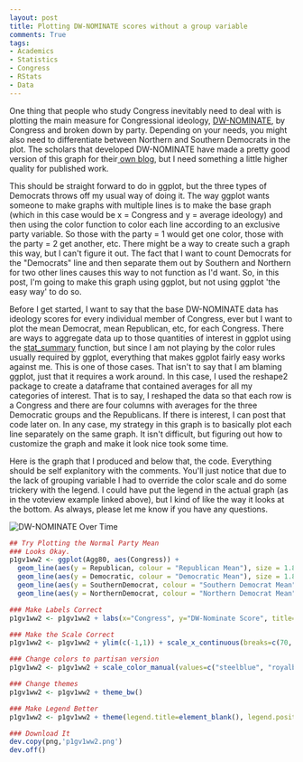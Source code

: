 ```yaml
---
layout: post
title: Plotting DW-NOMINATE scores without a group variable
comments: True
tags:
- Academics
- Statistics
- Congress
- RStats
- Data
---
```


One thing that people who study Congress inevitably need to deal with is plotting the main measure for Congressional ideology, [DW-NOMINATE](http://voteview.com/dwnomin.htm), by Congress and broken down by party. Depending on your needs, you might also need to differentiate between Northern and Southern Democrats in the plot. The scholars that developed DW-NOMINATE have made a pretty good version of this graph for their[ own blog](http://voteview.com/political_polarization_2014.htm), but I need something a little higher quality for published work.

This should be straight forward to do in ggplot, but the three types of Democrats throws off my usual way of doing it. The way ggplot wants someone to make graphs with multiple lines is to make the base graph (which in this case would be x = Congress and y = average ideology) and then using the color function to color each line according to an exclusive  party variable. So those with the party = 1 would get one color, those with the party = 2 get another, etc. There might be a way to create such a graph this way, but I can't figure it out. The fact that I want to count Democrats for the "Democrats" line and then separate them out by Southern and Northern for two other lines causes this way to not function as I'd want. So, in this post, I'm going to make this graph using ggplot, but not using ggplot 'the easy way' to do so.

Before I get started, I want to say that the base DW-NOMINATE data has ideology scores for every individual member of Congress, ever but I want to plot the mean Democrat, mean Republican, etc, for each Congress. There are ways to aggregate data up to those quantities of interest in ggplot using the [stat_summary](http://docs.ggplot2.org/current/stat_summary.html) function, but since I am not playing by the color rules usually required by ggplot, everything that makes ggplot fairly easy works against me. This is one of those cases. That isn't to say that I am blaming ggplot, just that it requires a work around. In this case, I used the reshape2 package to create a dataframe that contained averages for all my categories of interest. That is to say, I reshaped the data so that each row is a Congress and there are four columns with averages for the three Democratic groups and the Republicans. If there is interest, I can post that code later on. In any case, my strategy in this graph is to basically plot each line separately on the same graph. It isn't difficult, but figuring out how to customize the graph and make it look nice took some time.

Here is the graph that I produced and below that, the code. Everything should be self explanitory with the comments. You'll just notice that due to the lack of grouping variable I had to override the color scale and do some trickery with the legend. I could have put the legend in the actual graph (as in the voteview example linked above), but I kind of like the way it looks at the bottom. As always, please let me know if you have any questions.

![DW-NOMINATE Over Time](http://adamolson.org/files/images/posts/nominate/p1gv1ww2.png "DW-NOMINATE Over Time")

```r
## Try Plotting the Normal Party Mean
### Looks Okay.
p1gv1ww2 <- ggplot(Agg80, aes(Congress)) +
  geom_line(aes(y = Republican, colour = "Republican Mean"), size = 1.8) +
  geom_line(aes(y = Democratic, colour = "Democratic Mean"), size = 1.8) +
  geom_line(aes(y = SouthernDemocrat, colour = "Southern Democrat Mean"), size = 1.1, linetype="dashed") +
  geom_line(aes(y = NorthernDemocrat, colour = "Northern Democrat Mean"), size = 1.1, linetype="dashed")

### Make Labels Correct
p1gv1ww2 <- p1gv1ww2 + labs(x="Congress", y="DW-Nominate Score", title="Average DW-NOMINATE Score in the House of Representatives")

### Make the Scale Correct
p1gv1ww2 <- p1gv1ww2 + ylim(c(-1,1)) + scale_x_continuous(breaks=c(70, 75, 80, 85, 90, 95, 100, 105, 110))

### Change colors to partisan version
p1gv1ww2 <- p1gv1ww2 + scale_color_manual(values=c("steelblue", "royalblue4", "darkred", "goldenrod3"))

### Change themes
p1gv1ww2 <- p1gv1ww2 + theme_bw()

### Make Legend Better
p1gv1ww2 <- p1gv1ww2 + theme(legend.title=element_blank(), legend.position="bottom", legend.key = element_blank())

### Download It
dev.copy(png,'p1gv1ww2.png')
dev.off()
```
